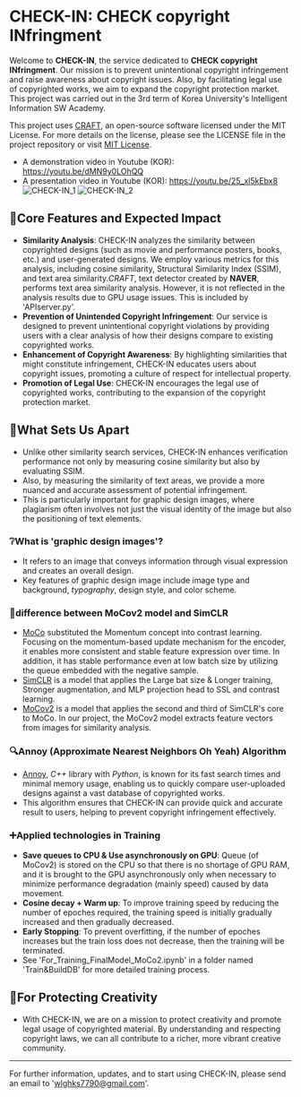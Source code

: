 # CHECK-IN: CHECK copyright INfringment

Welcome to **CHECK-IN**, the service dedicated to **CHECK copyright INfringment**. Our mission is to prevent unintentional copyright infringement and raise awareness about copyright issues. Also, by facilitating legal use of copyrighted works, we aim to expand the copyright protection market. This project was carried out in the 3rd term of Korea University's Intelligent Information SW Academy.

This project uses [CRAFT](https://github.com/clovaai/CRAFT-pytorch/blob/master/README.md), an open-source software licensed under the MIT License. For more details on the license, please see the LICENSE file in the project repository or visit [MIT License](https://opensource.org/licenses/MIT).

- A demonstration video in Youtube (KOR): https://youtu.be/dMN9y0LOhQQ
- A presentation video in Youtube (KOR): https://youtu.be/25_xl5kEbx8
![CHECK-IN_1](https://github.com/abcd-EGH/CHECK-IN/assets/131218154/9a626797-ae6d-4a74-9f83-1d11030ffe9c)
![CHECK-IN_2](https://github.com/abcd-EGH/CHECK-IN/assets/131218154/0af9fcc7-2f70-436b-9162-86f76d6615ff)

## :triangular_flag_on_post:Core Features and Expected Impact

- **Similarity Analysis**: CHECK-IN analyzes the similarity between copyrighted designs (such as movie and performance posters, books, etc.) and user-generated designs. We employ various metrics for this analysis, including cosine similarity, Structural Similarity Index (SSIM), and text area similarity.*CRAFT*, text detector created by **NAVER**, performs text area similarity analysis. However, it is not reflected in the analysis results due to GPU usage issues. This is included by 'APIserver.py'.
- **Prevention of Unintended Copyright Infringement**: Our service is designed to prevent unintentional copyright violations by providing users with a clear analysis of how their designs compare to existing copyrighted works.
- **Enhancement of Copyright Awareness**: By highlighting similarities that might constitute infringement, CHECK-IN educates users about copyright issues, promoting a culture of respect for intellectual property.
- **Promotion of Legal Use**: CHECK-IN encourages the legal use of copyrighted works, contributing to the expansion of the copyright protection market.

## :muscle:What Sets Us Apart

- Unlike other similarity search services, CHECK-IN enhances verification performance not only by measuring cosine similarity but also by evaluating SSIM.
- Also, by measuring the similarity of text areas, we provide a more nuanced and accurate assessment of potential infringement.
- This is particularly important for graphic design images, where plagiarism often involves not just the visual identity of the image but also the positioning of text elements.

### :grey_question:What is 'graphic design images'?

- It refers to an image that conveys information through visual expression and creates an overall design.
- Key features of graphic design image include image type and background, *typography*, design style, and color scheme.

### :wrench:difference between MoCov2 model and SimCLR

- [MoCo](https://doi.org/10.48550/arXiv.1911.05722) substituted the Momentum concept into contrast learning. Focusing on the momentum-based update mechanism for the encoder, it enables more consistent and stable feature expression over time. In addition, it has stable performance even at low batch size by utilizing the queue embedded with the negative sample.
- [SimCLR](https://doi.org/10.48550/arXiv.2002.05709) is a model that applies the Large bat size & Longer training, Stronger augmentation, and MLP projection head to SSL and contrast learning.
- [MoCov2](https://doi.org/10.48550/arXiv.2003.04297) is a model that applies the second and third of SimCLR's core to MoCo. In our project, the MoCov2 model extracts feature vectors from images for similarity analysis.

### :mag:Annoy (Approximate Nearest Neighbors Oh Yeah) Algorithm

- [Annoy](https://github.com/spotify/annoy?tab=readme-ov-file), *C++* library with *Python*, is known for its fast search times and minimal memory usage, enabling us to quickly compare user-uploaded designs against a vast database of copyrighted works.
- This algorithm ensures that CHECK-IN can provide quick and accurate result to users, helping to prevent copyright infringement effectively.

### :heavy_plus_sign:Applied technologies in Training

- **Save queues to CPU & Use asynchronously on GPU**: Queue (of MoCov2) is stored on the CPU so that there is no shortage of GPU RAM, and it is brought to the GPU asynchronously only when necessary to minimize performance degradation (mainly speed) caused by data movement.
- **Cosine decay + Warm up**: To improve training speed by reducing the number of epoches required, the training speed is initially gradually increased and then gradually decreased.
- **Early Stopping**: To prevent overfitting, if the number of epoches increases but the train loss does not decrease, then the training will be terminated.
- See 'For_Training_FinalModel_MoCo2.ipynb' in a folder named 'Train&BuildDB' for more detailed training process.

## :dart:For Protecting Creativity

- With CHECK-IN, we are on a mission to protect creativity and promote legal usage of copyrighted material. By understanding and respecting copyright laws, we can all contribute to a richer, more vibrant creative community.

---

For further information, updates, and to start using CHECK-IN, please send an email to 'wlghks7790@gmail.com'.
